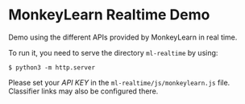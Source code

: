 # MonkeyLearn Realtime Demo

Demo using the different APIs provided by MonkeyLearn in real time.

To run it, you need to serve the directory `ml-realtime` by using:

```
$ python3 -m http.server
```

Please set your *API KEY* in the `ml-realtime/js/monkeylearn.js` file.
Classifier links may also be configured there.
